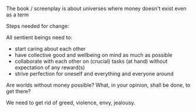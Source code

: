 The book / screenplay is about universes where money doesn't exist even as a term

Steps needed for change:

All sentient beings need to:
 
+ start caring about each other 
+ have collective good and wellbeing on mind as much as possible
+ collaborate with each other on (crucial) tasks (at hand) without expectation of any reward(s)
+ strive perfection for oneself and everything and everyone around 

Are worlds without money possible?
What, in your opinion, shall be done, to get there?

We need to get rid of greed, violence, envy, jealousy. 
